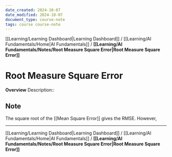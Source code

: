 ```yaml
---
date_created: 2024-10-07
date_modified: 2024-10-07
document_type: course-note
tags: course course-note
---
```

[[Learning/Learning Dashboard|Learning Dashboard]] / [[Learning/AI Fundamentals/Home|AI Fundamentals]] / **[[Learning/AI Fundamentals/Notes/Root Measure Square Error|Root Measure Square Error]]**
# Root Measure Square Error
**Overview**
Description:: 

## Note

The square root of the [[Mean Square Error]] gives the RMSE. However, 

---
[[Learning/Learning Dashboard|Learning Dashboard]] / [[Learning/AI Fundamentals/Home|AI Fundamentals]] / **[[Learning/AI Fundamentals/Notes/Root Measure Square Error|Root Measure Square Error]]**
